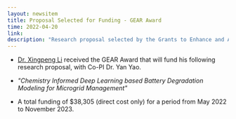 ```yaml
---
layout: newsitem
title: Proposal Selected for Funding - GEAR Award 
time: 2022-04-20
link: 
description: "Research proposal selected by the Grants to Enhance and Advance Research (GEAR) program. Dr. Xingpeng Li is lead PI."
---
```


* <a href="/people/Xingpeng-Li" class="off">Dr. Xingpeng Li</a> received the GEAR Award that will fund his following research proposal, with Co-PI Dr. Yan Yao.

* *"Chemistry Informed Deep Learning based Battery Degradation Modeling for Microgrid Management"*

* A total funding of $38,305 (direct cost only) for a period from May 2022 to November 2023. 